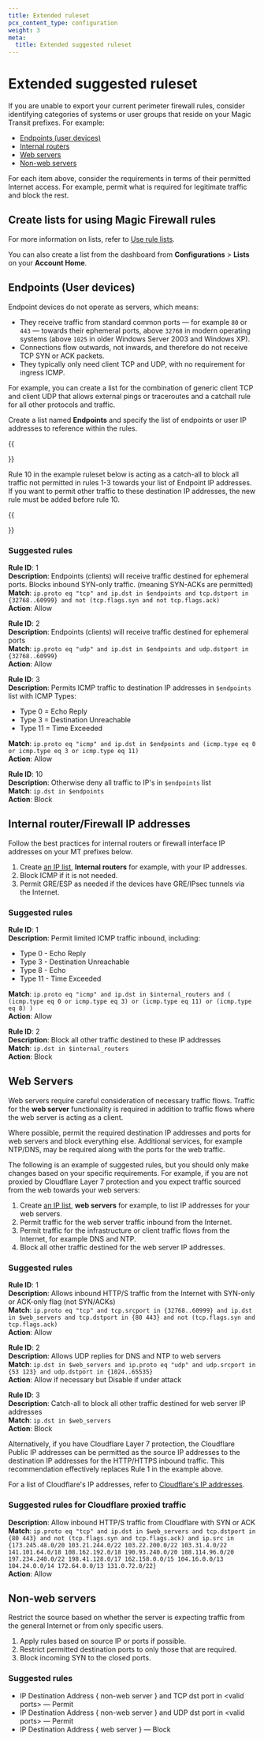 ```yaml
---
title: Extended ruleset
pcx_content_type: configuration
weight: 3
meta:
  title: Extended suggested ruleset
---
```


# Extended suggested ruleset

If you are unable to export your current perimeter firewall rules, consider identifying categories of systems or user groups that reside on your Magic Transit prefixes. For example:

- [Endpoints (user devices)](#endpoints-user-devices)
- [Internal routers](#internal-routerfirewall-ip-addresses)
- [Web servers](#web-servers)
- [Non-web servers](#non-web-servers)

For each item above, consider the requirements in terms of their permitted Internet access. For example, permit what is required for legitimate traffic and block the rest.

## Create lists for using Magic Firewall rules

For more information on lists, refer to [Use rule lists](/magic-firewall/how-to/use-rules-list/).

You can also create a list from the dashboard from **Configurations** > **Lists** on your **Account Home**.

## Endpoints (User devices)

Endpoint devices do not operate as servers, which means:

- They receive traffic from standard common ports — for example `80` or `443` — towards their ephemeral ports, above `32768` in modern operating systems (above `1025` in older Windows Server 2003 and Windows XP).
- Connections flow outwards, not inwards, and therefore do not receive TCP SYN or ACK packets.
- They typically only need client TCP and UDP, with no requirement for ingress ICMP.

For example, you can create a list for the combination of generic client TCP and client UDP that allows external pings or traceroutes and a catchall rule for all other protocols and traffic.

Create a list named **Endpoints** and specify the list of endpoints or user IP addresses to reference within the rules.

{{<Aside type="note">}}

Rule 10 in the example ruleset below is acting as a catch-all to block all traffic not permitted in rules 1-3 towards your list of Endpoint IP addresses. If you want to permit other traffic to these destination IP addresses, the new rule must be added before rule 10.

{{</Aside>}}

### Suggested rules

**Rule ID**: 1 <br/>
**Description**: Endpoints (clients) will receive traffic destined for ephemeral ports. Blocks inbound SYN-only traffic. (meaning SYN-ACKs are permitted) <br/>
**Match**: `ip.proto eq "tcp" and ip.dst in $endpoints and tcp.dstport in {32768..60999} and not (tcp.flags.syn and not tcp.flags.ack)` <br/>
**Action**: Allow <br/>

**Rule ID**: 2 <br/>
**Description**: Endpoints (clients) will receive traffic destined for ephemeral ports <br/>
**Match**: `ip.proto eq "udp" and ip.dst in $endpoints and udp.dstport in {32768..60999}` <br/>
**Action**: Allow <br/>

**Rule ID**: 3 <br/>
**Description**: Permits ICMP traffic to destination IP addresses in `$endpoints` list with ICMP Types:

- Type 0 = Echo Reply <br/>
- Type 3 = Destination Unreachable <br/>
- Type 11 = Time Exceeded <br/>

**Match**: `ip.proto eq "icmp" and ip.dst in $endpoints and (icmp.type eq 0 or icmp.type eq 3 or icmp.type eq 11)` <br/>
**Action**: Allow <br/>

**Rule ID**: 10 <br/>
**Description**: Otherwise deny all traffic to IP's in `$endpoints` list <br/>
**Match**: `ip.dst in $endpoints` <br/>
**Action**: Block <br/>

## Internal router/Firewall IP addresses

Follow the best practices for internal routers or firewall interface IP addresses on your MT prefixes below.

1.  Create [an IP list](/waf/tools/lists/custom-lists/#ip-lists), **Internal routers** for example, with your IP addresses.
2.  Block ICMP if it is not needed.
3.  Permit GRE/ESP as needed if the devices have GRE/IPsec tunnels via the Internet.

### Suggested rules

**Rule ID**: 1 <br/>
**Description**: Permit limited ICMP traffic inbound, including:

- Type 0 - Echo Reply
- Type 3 - Destination Unreachable
- Type 8 - Echo
- Type 11 - Time Exceeded <br/>

**Match**: `ip.proto eq "icmp" and ip.dst in $internal_routers and ( (icmp.type eq 0 or icmp.type eq 3) or (icmp.type eq 11) or (icmp.type eq 8) )` <br/>
**Action**: Allow<br/>

**Rule ID**: 2 <br/>
**Description**: Block all other traffic destined to these IP addresses <br/>
**Match**: `ip.dst in $internal_routers` <br/>
**Action**: Block <br/>

## Web Servers

Web servers require careful consideration of necessary traffic flows. Traffic for the **web server** functionality is required in addition to traffic flows where the web server is acting as a client.

Where possible, permit the required destination IP addresses and ports for web servers and block everything else. Additional services, for example NTP/DNS, may be required along with the ports for the web traffic.

The following is an example of suggested rules, but you should only make changes based on your specific requirements. For example, if you are not proxied by Cloudflare Layer 7 protection and you expect traffic sourced from the web towards your web servers:

1.  Create [an IP list](/waf/tools/lists/custom-lists/#ip-lists), **web servers** for example, to list IP addresses for your web servers.
2.  Permit traffic for the web server traffic inbound from the Internet.
3.  Permit traffic for the infrastructure or client traffic flows from the Internet, for example DNS and NTP.
4.  Block all other traffic destined for the web server IP addresses.

### Suggested rules

**Rule ID**: 1 <br/>
**Description**: Allows inbound HTTP/S traffic from the Internet with SYN-only or ACK-only flag (not SYN/ACKs) <br/>
**Match**: `ip.proto eq "tcp" and tcp.srcport in {32768..60999} and ip.dst in $web_servers and tcp.dstport in {80 443} and not (tcp.flags.syn and tcp.flags.ack)` <br/>
**Action**: Allow <br/>

**Rule ID**: 2 <br/>
**Description**: Allows UDP replies for DNS and NTP to web servers <br/>
**Match**: `ip.dst in $web_servers and ip.proto eq "udp" and udp.srcport in {53 123} and udp.dstport in {1024..65535}` <br/>
**Action**: Allow if necessary but Disable if under attack <br/>

**Rule ID**: 3 <br/>
**Description**: Catch-all to block all other traffic destined for web server IP addresses <br/>
**Match**: `ip.dst in $web_servers` <br/>
**Action**: Block <br/>

Alternatively, if you have Cloudflare Layer 7 protection, the Cloudflare Public IP addresses can be permitted as the source IP addresses to the destination IP addresses for the HTTP/HTTPS inbound traffic. This recommendation effectively replaces Rule 1 in the example above.

For a list of Cloudflare's IP addresses, refer to [Cloudflare's IP addresses](https://www.cloudflare.com/ips/).

### Suggested rules for Cloudflare proxied traffic

**Description**: Allow inbound HTTP/S traffic from Cloudflare with SYN or ACK <br/>
**Match**: `ip.proto eq "tcp" and ip.dst in $web_servers and tcp.dstport in {80 443} and not (tcp.flags.syn and tcp.flags.ack) and ip.src in {173.245.48.0/20 103.21.244.0/22 103.22.200.0/22 103.31.4.0/22 141.101.64.0/18 108.162.192.0/18 190.93.240.0/20 188.114.96.0/20 197.234.240.0/22 198.41.128.0/17 162.158.0.0/15 104.16.0.0/13 104.24.0.0/14 172.64.0.0/13 131.0.72.0/22}` <br/>
**Action**: Allow <br/>

## Non-web servers

Restrict the source based on whether the server is expecting traffic from the general Internet or from only specific users.

1.  Apply rules based on source IP or ports if possible.
2.  Restrict permitted destination ports to only those that are required.
3.  Block incoming SYN to the closed ports.

### Suggested rules

- IP Destination Address { non-web server } and TCP dst port in \<valid ports> — Permit
- IP Destination Address { non-web server } and UDP dst port in \<valid ports> — Permit
- IP Destination Address { web server } — Block
